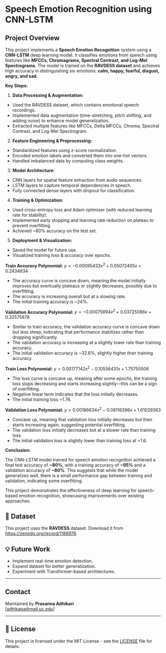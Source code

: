 
# Speech Emotion Recognition using CNN-LSTM

## Project Overview
This project implements a **Speech Emotion Recognition** system using a **CNN-LSTM** deep learning model. It classifies emotions from speech using features like **MFCCs, Chromagrams, Spectral Contrast, and Log-Mel Spectrograms**. The model is trained on the **RAVDESS dataset** and achieves high accuracy in distinguishing six emotions: **calm, happy, fearful, disgust, angry, and sad**.

**Key Steps:**

1. **Data Processing & Augmentation:**
- Used the RAVDESS dataset, which contains emotional speech recordings.
- Implemented data augmentation (time-stretching, pitch shifting, and adding noise) to enhance model generalization.
- Extracted multiple features like MFCCs, Delta MFCCs, Chroma, Spectral Contrast, and Log-Mel Spectrogram.
2. **Feature Engineering & Preprocessing:**
- Standardized features using z-score normalization.
- Encoded emotion labels and converted them into one-hot vectors.
- Handled imbalanced data by computing class weights.
3. **Model Architecture:**
- CNN layers for spatial feature extraction from audio sequences.
- LSTM layers to capture temporal dependencies in speech.
- Fully connected dense layers with dropout for classification.
4. **Training & Optimization:**
- Used cross-entropy loss and Adam optimizer (with reduced learning rate for stability).
- Implemented early stopping and learning rate reduction on plateau to prevent overfitting.
- Achieved ~80% accuracy on the test set.
5. **Deployment & Visualization:**
- Saved the model for future use.
- Visualized training loss & accuracy over epochs.

**Train Accuracy Polynomial:** $y = -0.00095433x^2 + 0.05072405x + 0.2434834$

- The accuracy curve is concave down, meaning the model initially improves but eventually plateaus or slightly decreases, possibly due to overfitting.
- The accuracy is increasing overall but at a slowing rate.
- The initial training accuracy is ~24%.

**Validation Accuracy Polynomial:** $y = -0.00075894x^2 + 0.03725086x + 0.32575878$

- Similar to train accuracy, the validation accuracy curve is concave down but less steep, indicating that performance stabilizes rather than dropping significantly.
- The validation accuracy is increasing at a slightly lower rate than training accuracy.
- The initial validation accuracy is ~32.6%, slightly higher than training accuracy.

**Train Loss Polynomial:** $y = 0.00177142x^2 - 0.10556431x + 1.75750506$

- The loss curve is concave up, meaning after some epochs, the training loss stops decreasing and starts increasing slightly—this can be a sign of overfitting.
- Negative linear term indicates that the loss initially decreases.
- The initial training loss ~1.76.

**Validation Loss Polynomial:** $y = 0.00186634x^2 - 0.08116396x + 1.61029363$

- Concave up, meaning that validation loss initially decreases but then starts increasing again, suggesting potential overfitting.
- The validation loss initially decreases but at a slower rate than training loss.
- The initial validation loss is slightly lower than training loss at ~1.6.

**Conclusion:**

The CNN-LSTM model trained for speech emotion recognition achieved a final test accuracy of **~80%**, with a training accuracy of **~95%** and a validation accuracy of **~80%**. This suggests that while the model generalizes well, there is a small performance gap between training and validation, indicating some overfitting. 

This project demonstrates the effectiveness of deep learning for speech-based emotion recognition, showcasing improvements over existing approaches.

## 📂 Dataset
This project uses the **RAVDESS** dataset. Download it from https://zenodo.org/record/1188976.

## 💡 Future Work
- Implement real-time emotion detection.
- Expand dataset for better generalization.
- Experiment with Transformer-based architectures.

---

## Contact
Maintained by **Prasanna Adhikari**  
[adhikapa@mail.uc.edu]

---

## 📜 License
This project is licensed under the MIT License - see the [LICENSE](LICENSE) file for details.

